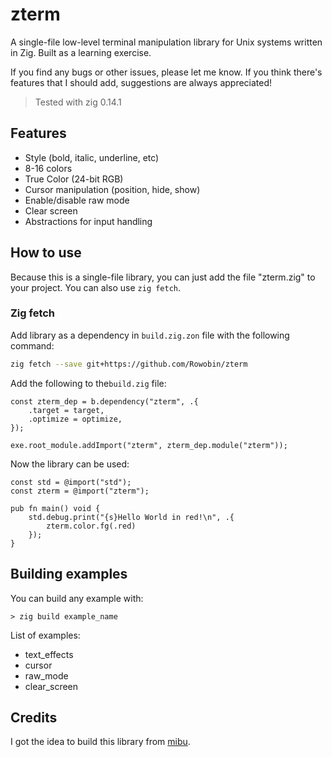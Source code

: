 # zterm
A single-file low-level terminal manipulation library for Unix systems written in Zig. Built as a learning exercise.

If you find any bugs or other issues, please let me know. If you think there's features that I should add, suggestions are always appreciated!

> Tested with zig 0.14.1

## Features

- Style (bold, italic, underline, etc)
- 8-16 colors
- True Color (24-bit RGB)
- Cursor manipulation (position, hide, show)
- Enable/disable raw mode
- Clear screen
- Abstractions for input handling

## How to use

Because this is a single-file library, you can just add the file "zterm.zig" to your project. You can also use `zig fetch`.

### Zig fetch

Add library as a dependency in `build.zig.zon` file with the 
following command:
```bash
zig fetch --save git+https://github.com/Rowobin/zterm
```

Add the following to the`build.zig` file:
```zig
const zterm_dep = b.dependency("zterm", .{
    .target = target,
    .optimize = optimize,
});

exe.root_module.addImport("zterm", zterm_dep.module("zterm"));
```

Now the library can be used:
```zig
const std = @import("std");
const zterm = @import("zterm");

pub fn main() void {
    std.debug.print("{s}Hello World in red!\n", .{
        zterm.color.fg(.red)
    });
}
```

## Building examples

You can build any example with:
```zig
> zig build example_name
```

List of examples:
- text_effects
- cursor
- raw_mode
- clear_screen

## Credits

I got the idea to build this library from [mibu](https://github.com/xyaman/mibu).
